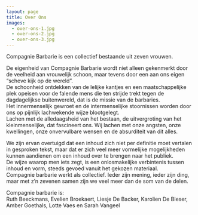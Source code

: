 ```yaml
---
layout: page
title: Over Ons
images:
  - over-ons-1.jpg
  - over-ons-2.jpg
  - over-ons-3.jpg
---
```

<style>
  #main {
    background: #030201 url({{ site.baseurl }}/img/over-ons-background.jpg);
  }

  #content {
    color: #ddd;
  }
</style>
Compagnie Barbarie is een collectief bestaande uit zeven vrouwen.

De eigenheid van Compagnie Barbarie wordt niet alleen gekenmerkt door de veelheid aan vrouwelijk schoon, maar tevens door een aan ons eigen “scheve kijk op de wereld”.<br>
De schoonheid ontdekken van de lelijke kantjes en een maatschappelijke plek opeisen voor de falende mens die ten strijde trekt tegen de dagdagelijkse buitenwereld, dat is de missie van de barbaries.<br>
Het innermenselijk gewroet en de intermenselijke stoornissen worden door ons op pijnlijk lachwekende wijze blootgelegt.<br>
Lachen met de alledaagsheid van het bestaan, de uitvergroting van het kleinmenselijke, dat fascineert ons.
Wij lachen met onze angsten, onze kwellingen, onze onvervulbare wensen en de absurditeit van dit alles.

We zijn ervan overtuigd dat een inhoud zich niet per definitie moet vertalen in gesproken tekst, maar dat er zich veel meer vormelijke mogelijkheden kunnen aandienen om een inhoud over te brengen naar het publiek.<br>
De wijze waarop men iets zegt, is een onlosmakelijke verbintenis tussen inhoud en vorm, steeds gevoed vanuit het gekozen materiaal.<br>
Compagnie barbarie werkt als collectief. Ieder zijn mening, ieder zijn ding, maar met z’n zevenen samen zijn we veel meer dan de som van de delen.

Compagnie barbarie is:<br>
Ruth Beeckmans, Evelien Broekaert, Liesje De Backer, Karolien De Bleser, Amber Goethals, Lotte Vaes en Sarah Vangeel
